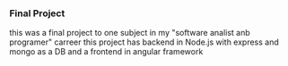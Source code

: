 ### Final Project 

this was a final project to one subject in my "software analist anb programer" carreer
this project has backend in Node.js with express and mongo as a DB and a frontend in angular framework
